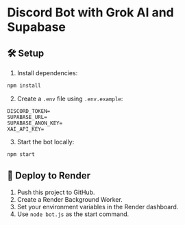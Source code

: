 # Discord Bot with Grok AI and Supabase

## 🛠 Setup

1. Install dependencies:
```bash
npm install
```

2. Create a `.env` file using `.env.example`:
```
DISCORD_TOKEN=
SUPABASE_URL=
SUPABASE_ANON_KEY=
XAI_API_KEY=
```

3. Start the bot locally:
```bash
npm start
```

## 🚀 Deploy to Render

1. Push this project to GitHub.
2. Create a Render Background Worker.
3. Set your environment variables in the Render dashboard.
4. Use `node bot.js` as the start command.